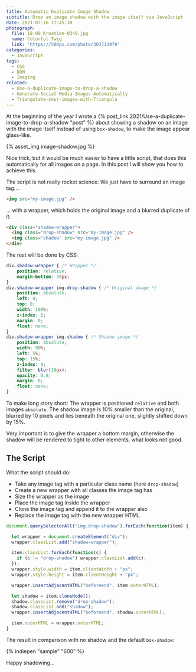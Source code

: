 ```yaml
---
title: Automatic Duplicate Image Shadow
subtitle: Drop an image shadow with the image itself via JavaScript
date: 2021-07-16 17:45:30
photograph:
  file: 18-09 Kroatien-0349.jpg
  name: Colorful Twig
  link: 'https://500px.com/photo/303713979'
categories:
  - JavaScript
tags:
  - CSS
  - DOM
  - Imaging
related:
  - Use-a-duplicate-image-to-drop-a-shadow
  - Generate-Social-Media-Images-Automatically
  - Triangulate-your-images-with-Triangula
---
```


At the beginning of the year I wrote a {% post_link 2021/Use-a-duplicate-image-to-drop-a-shadow "post"  %} about showing a shadow on an image with the image itself instead of using ``box-shadow``, to make the image appear glass-like.

{% asset_img image-shadow.jpg %}

Nice trick, but it would be much easier to have a little script, that does this automatically for all images on a page. In this post I will show you how to achieve this.

<!-- more -->

The script is not really rocket science: We just have to surround an image tag....

```html
<img src="my-image.jpg" />
```

... with a wrapper, which holds the original image and a blurred duplicate of it:

```html
<div class="shadow-wrapper">
  <img class="drop-shadow" src="my-image.jpg" />
  <img class="shadow" src="my-image.jpg" />
</div>
```

The rest will be done by CSS:

```css
div.shadow-wrapper { /* Wrapper */
    position: relative;
    margin-bottom: 30px;
}
div.shadow-wrapper img.drop-shadow { /* Original image */
    position: absolute;
    left: 0;
    top: 0;
    width: 100%;
    z-index: 1;
    margin: 0;
    float: none;
}
div.shadow-wrapper img.shadow { /* Shadow image */ 
    position: absolute;
    width: 90%;
    left: 5%;
    top: 15%;
    z-index: 0;
    filter: blur(10px);
    opacity: 0.8;
    margin: 0;
    float: none;
}
```

To make long story short: The wrapper is positioned ``relative`` and both images ``absolute``. The shadow image is 10% smaller than the original, blurred by 10 pixels and lies beneath the original one, slightly shifted down by 15%.

Very important is to give the wrapper a bottom margin, otherwise the shadow will be rendered to tight to other elements, what looks not good.

## The Script

What the script should do:

* Take any image tag with a particular class name (here ``drop-shadow``)
* Create a new wrapper with all classes the image tag has
* Size the wrapper as the image
* Place the image tag inside the wrapper
* Clone the image tag and append it to the wrapper also
* Replace the image tag with the new wrapper HTML

```js
document.querySelectorAll("img.drop-shadow").forEach(function(item) {

  let wrapper = document.createElement("div");
  wrapper.classList.add("shadow-wrapper");

  item.classList.forEach(function(c) {
    if (c != "drop-shadow") wrapper.classList.add(c);
  });
  wrapper.style.width = item.clientWidth + "px";
  wrapper.style.height = item.clientHeight + "px";

  wrapper.insertAdjacentHTML("beforeend", item.outerHTML);

  let shadow = item.cloneNode();
  shadow.classList.remove("drop-shadow");
  shadow.classList.add("shadow");
  wrapper.insertAdjacentHTML("beforeend", shadow.outerHTML);

  item.outerHTML = wrapper.outerHTML;
}
```

The result in comparison with no shadow and the default ``box-shadow``:

{% indiepen "sample" "600" %}

Happy shadowing...
